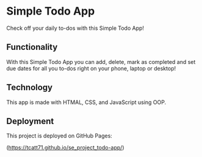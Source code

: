 # Simple Todo App

Check off your daily to-dos with this Simple Todo App!

## Functionality

With this Simple Todo App you can add, delete, mark as completed and set due dates for all you to-dos right on your phone, laptop or desktop!

## Technology

This app is made with HTMAL, CSS, and JavaScript using OOP.

## Deployment

This project is deployed on GitHub Pages:

(https://tcatt71.github.io/se_project_todo-app/)
